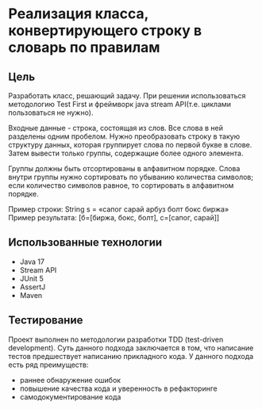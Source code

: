 # Реализация класса, конвертирующего строку в словарь по правилам

## Цель

Разработать класс, решающий задачу. При решении использоваться методологию Test First и фреймворк java stream API(т.е. циклами пользоваться не нужно).

Входные данные - строка, состоящая из слов. Все слова в ней разделены одним пробелом. Нужно преобразовать строку в такую структуру данных, которая группирует слова по первой букве в слове. Затем вывести только группы, содержащие более одного элемента.

Группы должны быть отсортированы в алфавитном порядке. Слова внутри группы нужно сортировать по убыванию количества символов; если количество символов равное, то сортировать в алфавитном порядке.

Пример строки: String s = «сапог сарай арбуз болт бокс биржа»  
Пример результата: [б=[биржа, бокс, болт], c=[caпог, сарай]]

## Использованные технологии

- Java 17
- Stream API
- JUnit 5
- AssertJ
- Maven

## Тестирование

Проект выполнен по методологии разработки TDD (test-driven development). Суть данного подхода заключается в том, что написание тестов предшествует написанию прикладного кода. У данного подхода есть ряд преимуществ:
- раннее обнаружение ошибок
- повышение качества кода и уверенность в рефакторинге
- самодокументирование кода